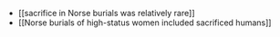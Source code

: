 * [[sacrifice in Norse burials was relatively rare]]
* [[Norse burials of high-status women included sacrificed humans]]

